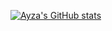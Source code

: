 [![Ayza's GitHub stats](https://github-readme-stats.vercel.app/api?username=Ayza69420&show_icons=true&theme=jolly)](https://github.com/Ayza69420)
